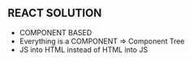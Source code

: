 ## REACT SOLUTION

* COMPONENT BASED
* Everything is a COMPONENT => Component Tree
* JS into HTML instead of HTML into JS
